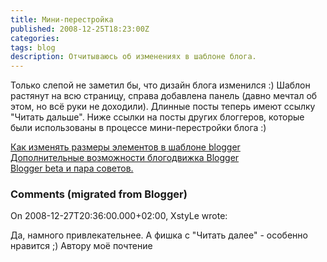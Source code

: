 ```yaml
---
title: Мини-перестройка
published: 2008-12-25T18:23:00Z
categories: 
tags: blog
description: Отчитываюсь об изменениях в шаблоне блога.
---
```


Только слепой не заметил бы, что дизайн блога изменился :)
Шаблон растянут на всю страницу, справа добавлена панель (давно мечтал об этом, но всё руки не доходили). Длинные посты теперь имеют ссылку "Читать дальше". Ниже ссылки на посты других блоггеров, которые были использованы в процессе мини-перестройки блога :)

<a href="http://way-blogger.blogspot.com/2008/06/bolgger.html" target="_blank">Как изменять размеры элементов в шаблоне blogger</a><br/>
<a href="http://mydebianblog.blogspot.com/2007/07/blogger.html" target="_blank">Дополнительные возможности блогодвижка Blogger</a><br/>
<a href="http://vonderer.blogspot.com/2007/02/blogger-beta.html" target="_blank">Blogger beta и пара советов.</a>

<h3 id='hakyll-convert-comments-title'>Comments (migrated from Blogger)</h3>
<div class='hakyll-convert-comment'>
<p class='hakyll-convert-comment-date'>On 2008-12-27T20:36:00.000+02:00, XstyLe wrote:</p>
<p class='hakyll-convert-comment-body'>
Да, намного привлекательнее. А фишка с "Читать далее" - особенно нравится ;) Автору моё почтение
</p>
</div>



